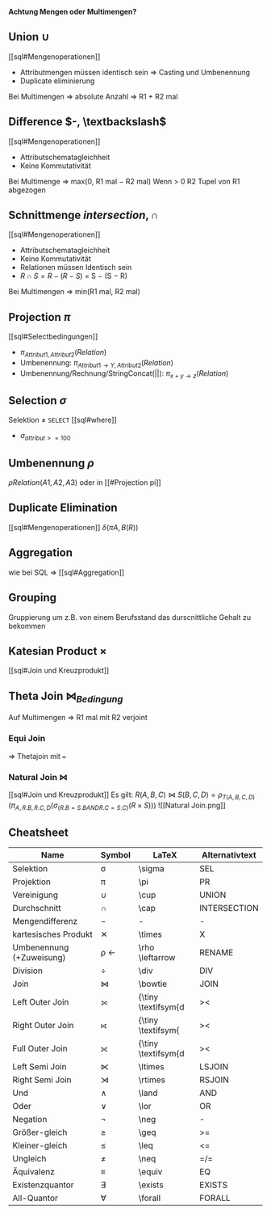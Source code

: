 **Achtung Mengen oder Multimengen?**

## Union $\cup$
[[sql#Mengenoperationen]]
- Attributmengen müssen identisch sein => Casting und Umbenennung
- Duplicate eliminierung

Bei Multimengen => absolute Anzahl => R1 + R2 mal

## Difference $-, \textbackslash$
[[sql#Mengenoperationen]]
- Attributschematagleichheit
- Keine Kommutativität

Bei Multimenge => max(0, R1 mal − R2 mal)
Wenn > 0 R2 Tupel von R1 abgezogen

## Schnittmenge $intersection, \cap$
[[sql#Mengenoperationen]]
- Attributschematagleichheit
- Keine Kommutativität
- Relationen müssen Identisch sein
- $R \cap S = R − (R − S)$ = S − (S − R)

Bei Multimengen => min(R1 mal, R2 mal)
## Projection $\pi$
[[sql#Selectbedingungen]]
- $\pi_{Attribut1, Attribut2}(Relation)$
- Umbenennung: $\pi_{Attribut1\rightarrow Y, Attribut2}(Relation)$
- Umbenennung/Rechnung/StringConcat($||$): $\pi_{x+y\rightarrow z}(Relation)$

## Selection $\sigma$
Selektion $\neq$ ``SELECT``
[[sql#where]]
- $\sigma_{attribut >= 100}$

## Umbenennung $\rho$
$\rho Relation(A1, A2, A3)$
oder in [[#Projection pi]]

## Duplicate Elimination
[[sql#Mengenoperationen]]
$\delta (\pi A,B(R))$

## Aggregation
wie bei SQL => [[sql#Aggregation]]

## Grouping
Gruppierung um z.B. von einem Berufsstand das durscnittliche Gehalt zu bekommen

## Katesian Product $\times$
[[sql#Join und Kreuzprodukt]]

## Theta Join $\bowtie_{Bedingung}$
Auf Multimengen => R1 mal mit R2 verjoint
### Equi Join
=> Thetajoin mit `=`

### Natural Join $\bowtie$
[[sql#Join und Kreuzprodukt]]
Es gilt: $R(A,B,C) \bowtie S(B, C, D) = \rho_{T(A,B,C,D)}(\pi_{A, R.B, R.C, D}(\sigma_{(R.B = S.B AND R.C = S.C)}(R\times S)))$
![[Natural Join.png]]


## Cheatsheet
| Name                     | Symbol            | LaTeX                            | Alternativtext |
|--------------------------|-------------------|----------------------------------|----------------|
| Selektion                | &#x03c3;          | \sigma                           | SEL            |
| Projektion               | &#x03c0;          | \pi                              | PR             |
| Vereinigung              | &cup;             | \cup                             | UNION          |
| Durchschnitt             | &cap;             | \cap                             | INTERSECTION   |
| Mengendifferenz          | &#x2212;          | -                                | -              |
| kartesisches Produkt     | &#x2715;          | \times                            | X              |
| Umbenennung (+Zuweisung) | &#x03c1; &#x2190; | \rho \leftarrow                  | RENAME         |
| Division                 | &divide;          | \div                             | DIV            |
| Join                     | &#x22c8;          | \bowtie                          | JOIN           |
| Left Outer Join          | &#x27d5;          | {\tiny \textifsym{d|&gt;&lt;|}}  | LOJOIN         |
| Right Outer Join         | &#x27d6;          | {\tiny \textifsym{|&gt;&lt;|d}}  | ROJOIN         |
| Full Outer Join          | &#x27d7;          | {\tiny \textifsym{d|&gt;&lt;|d}} | FOJOIN         |
| Left Semi Join           | &#x22c9;          | \ltimes                          | LSJOIN         |
| Right Semi Join          | &#x22ca;          | \rtimes                          | RSJOIN         |
| Und                      | &#x2227;          | \land                            | AND            |
| Oder                     | &#x2228;          | \lor                             | OR             |
| Negation                 | &not;             | \neg                             | -              |
| Gr&ouml;&szlig;er-gleich | &#x2265;          | \geq                             | &gt;=          |
| Kleiner-gleich           | &#x2264;          | \leq                             | &lt;=          |
| Ungleich                 | &#x2260;          | \neq                             | =/=            |
| &Auml;quivalenz          | &#x2261;          | \equiv                           | EQ             |
| Existenzquantor          | &#x2203;          | \exists                          | EXISTS         |
| All-Quantor              | &#x2200;          | \forall                          | FORALL         |






